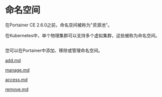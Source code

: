 # 命名空间

在Portainer CE 2.6.0之前，命名空间被称为"资源池"。

在Kubernetes中，单个物理集群可以支持多个虚拟集群，这些被称为命名空间。

<figure><img src="../..//assets/2.24.0-kubernetes-namespaces-list.png" alt=""><figcaption></figcaption></figure>

您可以在Portainer中添加、移除或管理命名空间。

[add.md](add.md)

[manage.md](manage.md)

[access.md](access.md)

[remove.md](remove.md)
